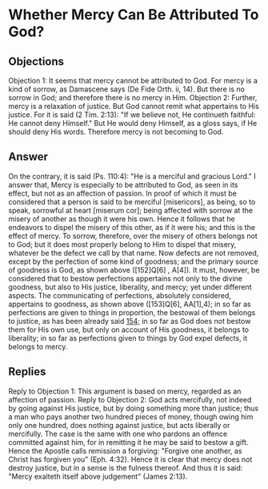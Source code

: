 # Whether Mercy Can Be Attributed To God?
## Objections
Objection 1: It seems that mercy cannot be attributed to God. For mercy is a kind of sorrow, as Damascene says (De Fide Orth. ii, 14). But there is no sorrow in God; and therefore there is no mercy in Him.
Objection 2: Further, mercy is a relaxation of justice. But God cannot remit what appertains to His justice. For it is said (2 Tim. 2:13): "If we believe not, He continueth faithful: He cannot deny Himself." But He would deny Himself, as a gloss says, if He should deny His words. Therefore mercy is not becoming to God.
## Answer
On the contrary, it is said (Ps. 110:4): "He is a merciful and gracious Lord."
I answer that, Mercy is especially to be attributed to God, as seen in its effect, but not as an affection of passion. In proof of which it must be considered that a person is said to be merciful [misericors], as being, so to speak, sorrowful at heart [miserum cor]; being affected with sorrow at the misery of another as though it were his own. Hence it follows that he endeavors to dispel the misery of this other, as if it were his; and this is the effect of mercy. To sorrow, therefore, over the misery of others belongs not to God; but it does most properly belong to Him to dispel that misery, whatever be the defect we call by that name. Now defects are not removed, except by the perfection of some kind of goodness; and the primary source of goodness is God, as shown above ([152]Q[6] , A[4]). It must, however, be considered that to bestow perfections appertains not only to the divine goodness, but also to His justice, liberality, and mercy; yet under different aspects. The communicating of perfections, absolutely considered, appertains to goodness, as shown above ([153]Q[6], AA[1],4); in so far as perfections are given to things in proportion, the bestowal of them belongs to justice, as has been already said [154](A[1]); in so far as God does not bestow them for His own use, but only on account of His goodness, it belongs to liberality; in so far as perfections given to things by God expel defects, it belongs to mercy.
## Replies
Reply to Objection 1: This argument is based on mercy, regarded as an affection of passion.
Reply to Objection 2: God acts mercifully, not indeed by going against His justice, but by doing something more than justice; thus a man who pays another two hundred pieces of money, though owing him only one hundred, does nothing against justice, but acts liberally or mercifully. The case is the same with one who pardons an offence committed against him, for in remitting it he may be said to bestow a gift. Hence the Apostle calls remission a forgiving: "Forgive one another, as Christ has forgiven you" (Eph. 4:32). Hence it is clear that mercy does not destroy justice, but in a sense is the fulness thereof. And thus it is said: "Mercy exalteth itself above judgement" (James 2:13).